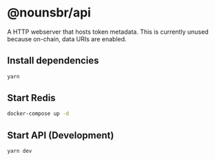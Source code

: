 # @nounsbr/api

A HTTP webserver that hosts token metadata. This is currently unused because on-chain, data URIs are enabled.

## Install dependencies

```sh
yarn
```

## Start Redis

```sh
docker-compose up -d
```

## Start API (Development)

```sh
yarn dev
```
